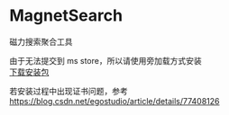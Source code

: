 # MagnetSearch
磁力搜索聚合工具

由于无法提交到 ms store，所以请使用旁加载方式安装  
[下载安装包](https://raw.githubusercontent.com/h82258652/MagnetSearch/master/app/MagnetSearch.msixbundle)  

若安装过程中出现证书问题，参考  
https://blog.csdn.net/egostudio/article/details/77408126